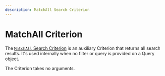 ```yaml
---
description: MatchAll Search Criterion
---
```


# MatchAll Criterion

The [`MatchAll` Search Criterion](/api/php_api/php_api_reference/classes/Ibexa-Contracts-Core-Repository-Values-Content-Query-Criterion-MatchAll.html) is an auxiliary Criterion that returns all search results.
It's used internally when no filter or query is provided on a Query object.

The Criterion takes no arguments.
